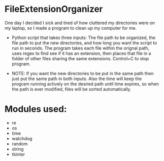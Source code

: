 # FileExtensionOrganizer

One day I decided I sick and tired of how cluttered my directories were on my laptop, so I made a program to clean up my computer for me.

+ Python script that takes three inputs: The file path to be organized, the file path to put the new directories, and how long you want the script to run in seconds. The program takes each file within the orignal path, uses regex to find see if it has an extension, then places that file in a folder of other files sharing the same extensions. Control+C to stop program.

+ NOTE: If you want the new directories to be put in the same path then just put the same path in both inputs. Also the time will keep the program running actively on the desired path until time expires, so when the path is ever modified, files will be sorted automatically.

# Modules used:
+ re
+ os
+ time
+ watchdog
+ random
+ string
+ tkinter
